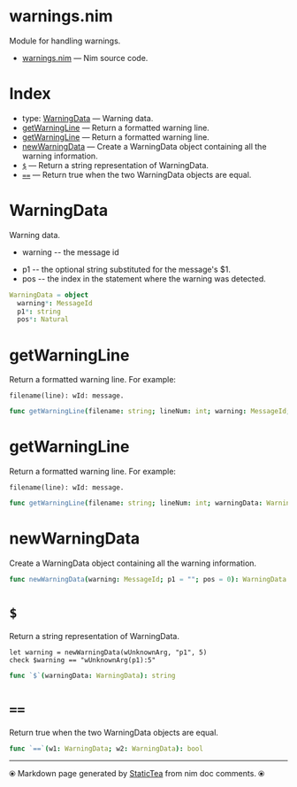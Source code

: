 # warnings.nim

Module for handling warnings.

* [warnings.nim](../src/warnings.nim) &mdash; Nim source code.
# Index

* type: [WarningData](#warningdata) &mdash; Warning data.
* [getWarningLine](#getwarningline) &mdash; Return a formatted warning line.
* [getWarningLine](#getwarningline-1) &mdash; Return a formatted warning line.
* [newWarningData](#newwarningdata) &mdash; Create a WarningData object containing all the warning information.
* [`$`](#) &mdash; Return a string representation of WarningData.
* [`==`](#-1) &mdash; Return true when the two WarningData objects are equal.

# WarningData

Warning data.<ul class="simple"><li>warning -- the message id</li>
<li>p1 -- the optional string substituted for the message's $1.</li>
<li>pos -- the index in the statement where the warning was detected.</li>
</ul>


```nim
WarningData = object
  warning*: MessageId
  p1*: string
  pos*: Natural

```

# getWarningLine

Return a formatted warning line. For example:

~~~
filename(line): wId: message.
~~~~

```nim
func getWarningLine(filename: string; lineNum: int; warning: MessageId; p1 = ""): string
```

# getWarningLine

Return a formatted warning line. For example:

~~~
filename(line): wId: message.
~~~~

```nim
func getWarningLine(filename: string; lineNum: int; warningData: WarningData): string
```

# newWarningData

Create a WarningData object containing all the warning information.

```nim
func newWarningData(warning: MessageId; p1 = ""; pos = 0): WarningData
```

# `$`

Return a string representation of WarningData.

~~~
let warning = newWarningData(wUnknownArg, "p1", 5)
check $warning == "wUnknownArg(p1):5"
~~~~

```nim
func `$`(warningData: WarningData): string
```

# `==`

Return true when the two WarningData objects are equal.

```nim
func `==`(w1: WarningData; w2: WarningData): bool
```


---
⦿ Markdown page generated by [StaticTea](https://github.com/flenniken/statictea/) from nim doc comments. ⦿
